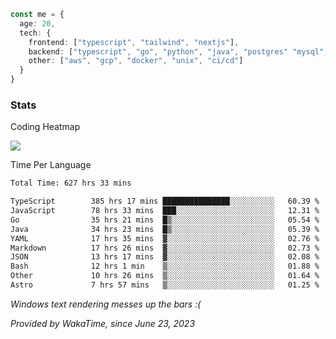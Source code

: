 ```ts
const me = {
  age: 20,
  tech: {
    frontend: ["typescript", "tailwind", "nextjs"],
    backend: ["typescript", "go", "python", "java", "postgres" "mysql", "redis"],
    other: ["aws", "gcp", "docker", "unix", "ci/cd"]
  }
}
```
### Stats

Coding Heatmap
 
<img src="https://wakatime.com/share/@dickey/75a000eb-7254-4d1a-890a-ae386a589cf1.svg"></img>
 
Time Per Language

<!--START_SECTION:waka-->

```txt
Total Time: 627 hrs 33 mins

TypeScript        385 hrs 17 mins ███████████████░░░░░░░░░░   60.39 %
JavaScript        78 hrs 33 mins  ███░░░░░░░░░░░░░░░░░░░░░░   12.31 %
Go                35 hrs 21 mins  █▒░░░░░░░░░░░░░░░░░░░░░░░   05.54 %
Java              34 hrs 23 mins  █▒░░░░░░░░░░░░░░░░░░░░░░░   05.39 %
YAML              17 hrs 35 mins  ▓░░░░░░░░░░░░░░░░░░░░░░░░   02.76 %
Markdown          17 hrs 26 mins  ▓░░░░░░░░░░░░░░░░░░░░░░░░   02.73 %
JSON              13 hrs 17 mins  ▓░░░░░░░░░░░░░░░░░░░░░░░░   02.08 %
Bash              12 hrs 1 min    ▒░░░░░░░░░░░░░░░░░░░░░░░░   01.88 %
Other             10 hrs 26 mins  ▒░░░░░░░░░░░░░░░░░░░░░░░░   01.64 %
Astro             7 hrs 57 mins   ▒░░░░░░░░░░░░░░░░░░░░░░░░   01.25 %
```

<!--END_SECTION:waka-->

*Windows text rendering messes up the bars :(*

*Provided by WakaTime, since June 23, 2023*

